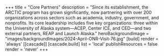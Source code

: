 +++
title = "Core Partners"
description = "Since its establishment, the ARCTIC program has grown significantly, now partnering with over 200 organizations across sectors such as academia, industry, government, and nonprofits. Its core leadership includes five key organizations: three within the University of Alaska system—ACEP, Center ICE, and CED—and two external partners, REAP and Launch Alaska."
heroBackgroundImage = "images/backgroundImages/2024-April-ONR-Visit-76.jpg"
[build]
  render = 'always'
[[cascade]]
  [cascade.build]
    list = 'local'
    publishResources = false
    render = 'never'
+++